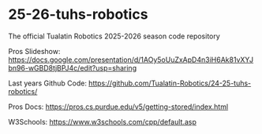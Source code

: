 # 25-26-tuhs-robotics
The official Tualatin Robotics 2025-2026 season code repository

Pros Slideshow: https://docs.google.com/presentation/d/1AOy5oUuZxApD4n3iH6Ak81vXYJbn96-wGBD8tjBPJ4c/edit?usp=sharing

Last years Github Code: https://github.com/Tualatin-Robotics/24-25-tuhs-robotics/

Pros Docs: https://pros.cs.purdue.edu/v5/getting-stored/index.html

W3Schools: https://www.w3schools.com/cpp/default.asp